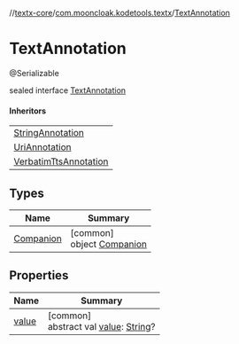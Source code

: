 //[textx-core](../../../index.md)/[com.mooncloak.kodetools.textx](../index.md)/[TextAnnotation](index.md)

# TextAnnotation

@Serializable

sealed interface [TextAnnotation](index.md)

#### Inheritors

| |
|---|
| [StringAnnotation](../-string-annotation/index.md) |
| [UriAnnotation](../-uri-annotation/index.md) |
| [VerbatimTtsAnnotation](../-verbatim-tts-annotation/index.md) |

## Types

| Name | Summary |
|---|---|
| [Companion](-companion/index.md) | [common]<br>object [Companion](-companion/index.md) |

## Properties

| Name | Summary |
|---|---|
| [value](value.md) | [common]<br>abstract val [value](value.md): [String](https://kotlinlang.org/api/latest/jvm/stdlib/kotlin/-string/index.html)? |
